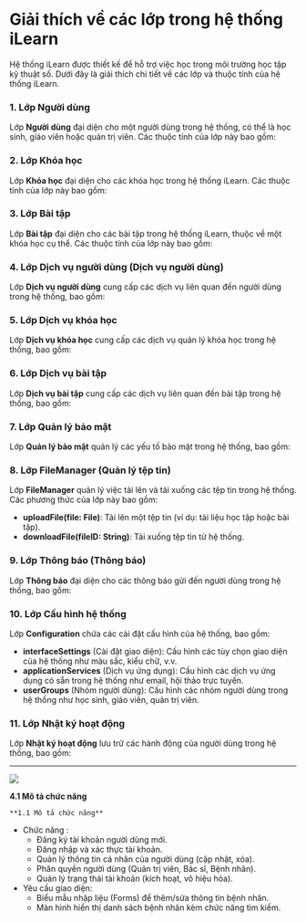 # Giải thích về các lớp trong hệ thống iLearn

Hệ thống iLearn được thiết kế để hỗ trợ việc học trong môi trường học tập kỹ thuật số. Dưới đây là giải thích chi tiết về các lớp và thuộc tính của hệ thống iLearn.

### 1. Lớp **Người dùng** 

Lớp **Người dùng** đại diện cho một người dùng trong hệ thống, có thể là học sinh, giáo viên hoặc quản trị viên. Các thuộc tính của lớp này bao gồm:

### 2. Lớp **Khóa học** 

Lớp **Khóa học** đại diện cho các khóa học trong hệ thống iLearn. Các thuộc tính của lớp này bao gồm:



### 3. Lớp **Bài tập** 

Lớp **Bài tập** đại diện cho các bài tập trong hệ thống iLearn, thuộc về một khóa học cụ thể. Các thuộc tính của lớp này bao gồm:

### 4. Lớp **Dịch vụ người dùng** (Dịch vụ người dùng)

Lớp **Dịch vụ người dùng** cung cấp các dịch vụ liên quan đến người dùng trong hệ thống, bao gồm:


### 5. Lớp **Dịch vụ khóa học** 

Lớp **Dịch vụ khóa học** cung cấp các dịch vụ quản lý khóa học trong hệ thống, bao gồm:



### 6. Lớp **Dịch vụ bài tập**

Lớp **Dịch vụ bài tập** cung cấp các dịch vụ liên quan đến bài tập trong hệ thống, bao gồm:



### 7. Lớp **Quản lý bảo mật** 

Lớp **Quản lý bảo mật** quản lý các yếu tố bảo mật trong hệ thống, bao gồm:


### 8. Lớp **FileManager** (Quản lý tệp tin)

Lớp **FileManager** quản lý việc tải lên và tải xuống các tệp tin trong hệ thống. Các phương thức của lớp này bao gồm:

- **uploadFile(file: File)**: Tải lên một tệp tin (ví dụ: tài liệu học tập hoặc bài tập).
- **downloadFile(fileID: String)**: Tải xuống tệp tin từ hệ thống.

### 9. Lớp **Thông báo** (Thông báo)

Lớp **Thông báo** đại diện cho các thông báo gửi đến người dùng trong hệ thống, bao gồm:


### 10. Lớp **Cấu hình hệ thống** 

Lớp **Configuration** chứa các cài đặt cấu hình của hệ thống, bao gồm:

- **interfaceSettings** (Cài đặt giao diện): Cấu hình các tùy chọn giao diện của hệ thống như màu sắc, kiểu chữ, v.v.
- **applicationServices** (Dịch vụ ứng dụng): Cấu hình các dịch vụ ứng dụng có sẵn trong hệ thống như email, hội thảo trực tuyến.
- **userGroups** (Nhóm người dùng): Cấu hình các nhóm người dùng trong hệ thống như học sinh, giáo viên, quản trị viên.

### 11. Lớp **Nhật ký hoạt động** 

Lớp **Nhật ký hoạt động** lưu trữ các hành động của người dùng trong hệ thống, bao gồm:

---

![](https://www.planttext.com/plantuml/png/b5PTQzH057tFhxZqnRIqHLyN4MqNM-a7IAFuEarZPkXcikvEYelwK7peWmZsiOZGTLcqnLAr1J73qeTP_1_t5_WNP99cacpJtVgsEVTCzioPC_VchxoutnQa9QAWOLctOFW1vJjEWVjqU4IWWV9Z4vwqlHROw_wVxoW_CTXIlxa_RRaDqcv3XjOr2Ayi07XKBu4rs10jndrT4kgO5v-zWB164TWXp6cfdmPwSwsenJ1gjJsmLwWw8q1HldSpJGcqh95CK8wCggck1EhSmRXNXBYl3ZiB69-AuGUClqGrg1FXcSeAnXV2eIfsBmlNAt_GRZEV1nuNO2-eGmO2uvDc9buZZWPIxO7g6QIadQdZIBz-Tu9kYd6NhwCyQEQAjmkRpWqO8radOCDhxJ3N0xkEyfrBOGTb7tXbA5B6KvJzYdWCzuTlkR-Y1ZOlnwJ4dSwfwrHltYvbPHO2Z4_42iNuACh0P8shoSaIVHpdt7SOd_1Faq9MkVFjgxdBjpsQG85nDyn1k_e0HlNVRC5BTKOAp43rhcOw8JOmxdVgXDCDrNLfOSbq3LPPMzpDeNitYc-bBvjN4ftRCfBjn1M3sPjvpWquQiaDs5ndFUTLNQ1Pc1YzibcbrrNOUscWeOtpRyDpenOJdJN2YQyRw-C8unw7XXh09iQzC8rsvbvQNLM31LrRqwNKlPUgwpeKvGztyaLgKlMPFuuwA7V7NuPPeEgGKoty86_Tuwx8GzRmghOYKEurGJ1-PIEEhZYCcn3qsAewvXbi9oiTnckGGTE6-2n2kSzzmmrKB_jz4x7heM3FcKi42pdOQN-0JTKDCv4fjA2weMc_ELGQ1oWFM3qgZxTnpff9iOJoX4qS4eiXVyxyg7KfTH7ZVWHKVUDKzvmz43Gn8jETr9UJSgBRLOTCpwbVOecHiCvGxfK6xvQvaoY_Sh-EiZ-o5QhEWkevFgOrk8BjCD5P3NsmqmiBsse0DCIuAs2udwJAV3gaJKuDbfFoPUQCxwRyFmvNfJS93zMq9KPuqVarbFiCNaI4fwRw3EKf0LTrtNH7Ldb-JTsPWfcvEPYwFJy_CrKOrJNmzQbQXRu_XkjIb4V4gXmNStElxnLdSbNpJ3ZciK0fgqrePOUgciauchcg2IbxiWgtf6BrDUTQmRJkUtnBVtd-0m00__y30000)

   **4.1 Mô tả chức năng**

    **1.1 Mô tả chức năng**
   - Chức năng :
      + Đăng ký tài khoản người dùng mới.
      + Đăng nhập và xác thực tài khoản.
      + Quản lý thông tin cá nhân của người dùng (cập nhật, xóa).
      + Phân quyền người dùng (Quản trị viên, Bác sĩ, Bệnh nhân).
      + Quản lý trạng thái tài khoản (kích hoạt, vô hiệu hóa).
   - Yêu cầu giao diện:
      + Biểu mẫu nhập liệu (Forms) để thêm/sửa thông tin bệnh nhân.
      + Màn hình hiển thị danh sách bệnh nhân kèm chức năng tìm kiếm.
   
